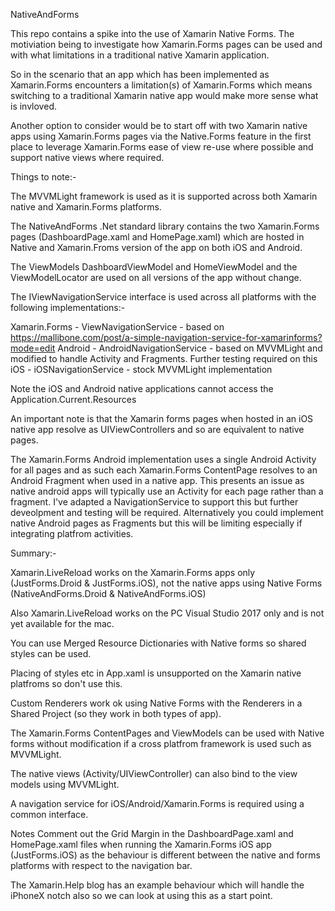 NativeAndForms

This repo contains a spike into the use of Xamarin Native Forms. The motiviation being to investigate how Xamarin.Forms pages can be used and with what limitations in a traditional native Xamarin application.

So in the scenario that an app which has been implemented as Xamarin.Forms encounters a limitation(s) of Xamarin.Forms which means switching to a traditional Xamarin native app would make more sense what is invloved.

Another option to consider would be to start off with two Xamarin native apps using Xamarin.Forms pages via the Native.Forms feature in the first place to leverage Xamarin.Forms ease of view re-use where possible and support native views where required.

Things to note:-

The MVVMLight framework is used as it is supported across both Xamarin native and Xamarin.Forms platforms.


The NativeAndForms .Net standard library contains the two Xamarin.Forms pages (DashboardPage.xaml and HomePage.xaml) which are hosted in Native and Xamarin.Froms version of the app on both iOS and Android.

The ViewModels DashboardViewModel and HomeViewModel and the ViewModelLocator are used on all versions of the app without change.

The IViewNavigationService interface is used across all platforms with the following implementations:-

Xamarin.Forms - ViewNavigationService - based on https://mallibone.com/post/a-simple-navigation-service-for-xamarinforms?mode=edit
Android - AndroidNavigationService - based on MVVMLight and modified to handle Activity and Fragments. Further testing required on this
iOS - iOSNavigationService - stock MVVMLight implementation

Note the iOS and Android native applications cannot access the Application.Current.Resources

An important note is that the Xamarin forms pages when hosted in an iOS native app resolve as UIViewControllers and so are equivalent to native pages.

The Xamarin.Forms Android implementation uses a single Android Activity for all pages and as such each Xamarin.Forms ContentPage resolves to an Android Fragment when used in a native app. This presents an issue as native android apps will typically use an Activity for each page rather than a fragment. I've adapted a NavigationService to support this but further deveolpment and testing will be required. Alternatively you could implement native Android pages as Fragments but this will be limiting especially if integrating platfrom activities.

Summary:-

Xamarin.LiveReload works on the Xamarin.Forms apps only (JustForms.Droid & JustForms.iOS), not the native apps using Native Forms (NativeAndForms.Droid & NativeAndForms.iOS)

Also Xamarin.LiveReload works on the PC Visual Studio 2017 only and is not yet available for the mac.

You can use Merged Resource Dictionaries with Native forms so shared styles can be used.

Placing of styles etc in App.xaml is unsupported on the Xamarin native platfroms so don't use this.

Custom Renderers work ok using Native Forms with the Renderers in a Shared Project (so they work in both types of app).

The Xamarin.Forms ContentPages and ViewModels can be used with Native forms without modification if a cross platfrom framework is used such as MVVMLight.

The native views (Activity/UIViewController) can also bind to the view models using MVVMLight.

A navigation service for iOS/Android/Xamarin.Forms is required using a common interface.

Notes
Comment out the Grid Margin in the DashboardPage.xaml and HomePage.xaml files when running the Xamarin.Forms iOS app (JustForms.iOS) as the behaviour is different between the native and forms platforms with respect to the navigation bar.

The Xamarin.Help blog has an example behaviour which will handle the iPhoneX notch also so we can look at using this as a start point.





